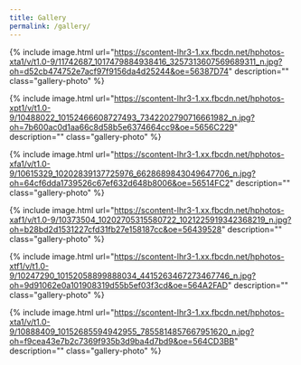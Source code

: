 ```yaml
---
title: Gallery
permalink: /gallery/
---
```


{% include image.html url="https://scontent-lhr3-1.xx.fbcdn.net/hphotos-xta1/v/t1.0-9/11742687_1017479884938416_3257313607569689311_n.jpg?oh=d52cb474752e7acf97f9156da4d25244&oe=56387D74" description="" class="gallery-photo" %}

{% include image.html url="https://scontent-lhr3-1.xx.fbcdn.net/hphotos-xpt1/v/t1.0-9/10488022_10152466608727493_7342202790716661982_n.jpg?oh=7b600ac0d1aa66c8d58b5e6374664cc9&oe=5656C229" description="" class="gallery-photo" %}

{% include image.html url="https://scontent-lhr3-1.xx.fbcdn.net/hphotos-xfa1/v/t1.0-9/10615329_10202839137725976_6628689843049647706_n.jpg?oh=64cf6dda1739526c67ef632d648b8006&oe=56514FC2" description="" class="gallery-photo" %}

{% include image.html url="https://scontent-lhr3-1.xx.fbcdn.net/hphotos-xaf1/v/t1.0-9/10373504_10202705315580722_1021225919342368219_n.jpg?oh=b28bd2d1531227cfd31fb27e158187cc&oe=56439528" description="" class="gallery-photo" %}

{% include image.html url="https://scontent-lhr3-1.xx.fbcdn.net/hphotos-xtf1/v/t1.0-9/10247290_10152058899888034_4415263467273467746_n.jpg?oh=9d91062e0a101908319d55b5ef03f3cd&oe=564A2FAD" description="" class="gallery-photo" %}

{% include image.html url="https://scontent-lhr3-1.xx.fbcdn.net/hphotos-xta1/v/t1.0-9/10888409_10152685594942955_7855814857667951620_n.jpg?oh=f9cea43e7b2c7369f935b3d9ba4d7bd9&oe=564CD3BB" description="" class="gallery-photo" %}
